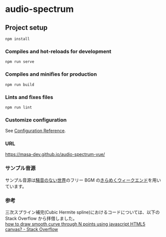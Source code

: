 # audio-spectrum

## Project setup

```
npm install
```

### Compiles and hot-reloads for development

```
npm run serve
```

### Compiles and minifies for production

```
npm run build
```

### Lints and fixes files

```
npm run lint
```

### Customize configuration

See [Configuration Reference](https://cli.vuejs.org/config/).

### URL

https://masa-dev.github.io/audio-spectrum-vue/

### サンプル音源

サンプル音源は[騒音のない世界](https://noiselessworld.net/)のフリー BGM の[きらめくウィークエンド](https://soundcloud.com/baron1_3/weekend?in=baron1_3/sets/band_inst)を用いています。

### 参考

三次スプライン補完(Cubic Hermite spline)におけるコードについては、以下の Stack Overflow から拝借しました。  
[how to draw smooth curve through N points using javascript HTML5 canvas? - Stack Overflow](https://stackoverflow.com/questions/7054272/how-to-draw-smooth-curve-through-n-points-using-javascript-html5-canvas)
